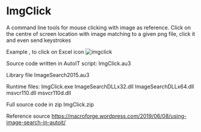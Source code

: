 # ImgClick
A command line tools for mouse clicking with image as reference.
Click on the centre of screen location with image matching to a given png file, click it and even send keystrokes

Example , to click on Excel icon 
![imgclick](https://github.com/WingsMaker/ImgClick/assets/32192638/45a11b56-e7a8-4ee8-a53a-34db0f5557ad)








Source code written in AutoIT script:
   ImgClick.au3

Library file
   ImageSearch2015.au3

Runtime files:
   ImgClick.exe
   ImageSearchDLLx32.dll
   ImageSearchDLLx64.dll
   msvcr110.dll
   msvcr110d.dll

Full source code in zip
   ImgClick.zip

Reference source
   https://macroforge.wordpress.com/2019/06/08/using-image-search-in-autoit/
   
